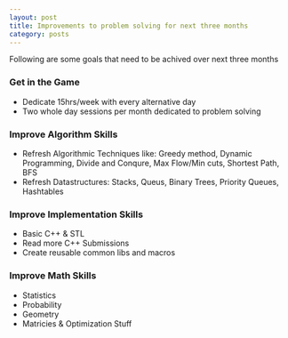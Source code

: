 ```yaml
---
layout: post
title: Improvements to problem solving for next three months
category: posts
---
```


Following are some goals that need to be achived over next three months 

### Get in the Game ###
* Dedicate 15hrs/week with every alternative day 
* Two whole day sessions per month dedicated to problem solving

### Improve Algorithm Skills ###
* Refresh Algorithmic Techniques like: Greedy method, Dynamic Programming, Divide and Conqure, Max Flow/Min cuts, Shortest Path, BFS
* Refresh Datastructures: Stacks, Queus, Binary Trees, Priority Queues, Hashtables

### Improve Implementation Skills ###
* Basic C++ & STL
* Read more C++ Submissions 
* Create reusable common libs and macros 

### Improve Math Skills ###
* Statistics 
* Probability 
* Geometry 
* Matricies & Optimization Stuff
